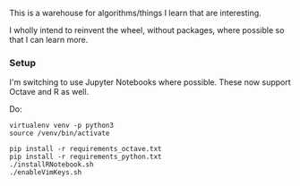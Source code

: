 This is a warehouse for algorithms/things I learn that are interesting.

I wholly intend to reinvent the wheel, without packages, where possible so that I can learn more.

### Setup

I'm switching to use Jupyter Notebooks where possible. These now support Octave and R as well.

Do:

	virtualenv venv -p python3
	source /venv/bin/activate
	
	pip install -r requirements_octave.txt
	pip install -r requirements_python.txt
	./installRNotebook.sh
	./enableVimKeys.sh


